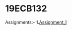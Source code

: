 # 19ECB132

Assignments:-
1.[Assignment_1](https://github.com/Aagsthya/19ECB132/blob/main/Assingnment_1.c)
